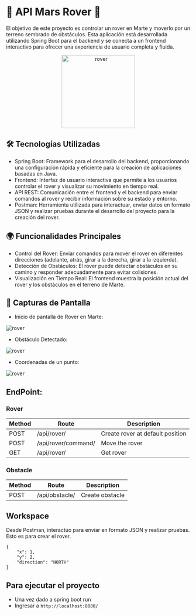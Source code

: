 # 🌌 API Mars Rover 🚀

El objetivo de este proyecto es controlar un rover en Marte y moverlo por un terreno sembrado de obstáculos. Esta aplicación está desarrollada utilizando Spring Boot para el backend y se conecta a un frontend interactivo para ofrecer una experiencia de usuario completa y fluida.

<p align="center">
  <img src="https://github.com/miguelmallquidiaz/api-spring-boot-mars-rover/blob/main/image/rover_poster.jpg" height="200px" alt="rover">
</p>

## 🛠️ Tecnologías Utilizadas
- Spring Boot: Framework para el desarrollo del backend, proporcionando una configuración rápida y eficiente para la creación de aplicaciones basadas en Java.
- Frontend: Interfaz de usuario interactiva que permite a los usuarios controlar el rover y visualizar su movimiento en tiempo real.
- API REST: Comunicación entre el frontend y el backend para enviar comandos al rover y recibir información sobre su estado y entorno.
- Postman: Herramienta utilizada para interactuar, enviar datos en formato JSON y realizar pruebas durante el desarrollo del proyecto para la creación del rover.

## 🌍 Funcionalidades Principales
- Control del Rover: Enviar comandos para mover el rover en diferentes direcciones (adelante, atrás, girar a la derecha, girar a la izquierda).
- Detección de Obstáculos: El rover puede detectar obstáculos en su camino y responder adecuadamente para evitar colisiones.
- Visualización en Tiempo Real: El frontend muestra la posición actual del rover y los obstáculos en el terreno de Marte.

## 📸 Capturas de Pantalla
- Inicio de pantalla de Rover en Marte:
<img src="https://github.com/miguelmallquidiaz/api-spring-boot-mars-rover/blob/main/image/mars-rover.PNG" alt="rover">

- Obstáculo Detectado:
<img src="https://github.com/miguelmallquidiaz/api-spring-boot-mars-rover/blob/main/image/obstacle-detected.PNG" alt="rover">

- Coordenadas de un punto:
<img src="https://github.com/miguelmallquidiaz/api-spring-boot-mars-rover/blob/main/image/coordinate-map.png" alt="rover">

## EndPoint:

### Rover

| Method   | Route                      | Description                                      |
| -------- | -------------------------- | ------------------------------------------------ |
| POST     | /api/rover/               | Create rover at default position                          |
| POST      | /api/rover/command/      |  Move the rover             |
| GET      | /api/rover/      |  Get rover             |

### Obstacle

| Method   | Route                      | Description                                      |
| -------- | -------------------------- | ------------------------------------------------ |
| POST     | /api/obstacle/               | Create obstacle                          |


## Workspace

Desde Postman, interactúo para enviar en formato JSON y realizar pruebas. Esto es para crear el rover.
```
{
    "x": 1,
    "y": 2,
    "direction": "NORTH"
}
```

## Para ejecutar el proyecto
- Una vez dado a spring boot run
- Ingresar a `http://localhost:8080/`
